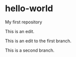 # hello-world
My first repository

This is an edit.

This is an edit to the first branch.

This is a second branch.
